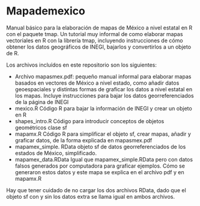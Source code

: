 # Mapademexico
Manual básico para la elaboración de mapas de México a nivel estatal en R con el paquete tmap. Un tutorial muy informal de como elaborar mapas
vectoriales en R con la librería tmap, incluyendo instrucciones de cómo obtener los datos geográficos de INEGI, bajarlos y convertirlos a un
objeto de R.

Los archivos incluídos en este repositorio son los siguientes:

- Archivo mapasmex.pdf: pequeño manual informal para elaborar mapas basados en vectores de México a nivel estado, como añadir datos geoespaciales
y distintas formas de graficar los datos a nivel estatal en los mapas. Incluye instrucciones para bajar los datos georreferenciados de la página
de INEGI
- mexico.R Código R para bajar la información de INEGI y crear un objeto en R
- shapes_intro.R  Código para introducir conceptos de objetos geométricos clase sf
- mapamx.R Código R para simplificar el objeto sf, crear mapas, añadir y graficar datos, de la forma explicada en mapasmex.pdf
- mapamex_simple. RData objeto sf de datos georreferenciados de los estados de México, simplificado.
- mapamex_data.RData Igual que mapamex_simple.RData pero con datos falsos generados por computadora para graficar ejemplos. Cómo se generaron
estos datos y este mapa se explica en el archivo pdf y en mapamx.R

Hay que tener cuidado de no cargar los dos archivos RData, dado que el objeto sf con y sin los datos extra se llama igual en ambos archivos.
